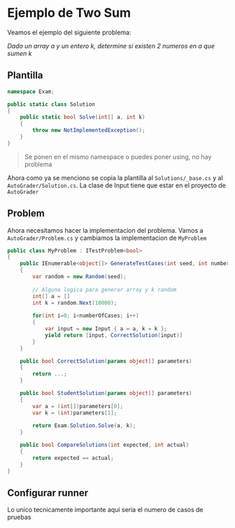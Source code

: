 # Ejemplo de Two Sum

Veamos el ejemplo del siguiente problema:

*Dado un array a y un entero k, determine si existen 2 numeros en a que sumen k*

## Plantilla

```csharp
namespace Exam;

public static class Solution
{
    public static bool Solve(int[] a, int k)
    {
        throw new NotImplementedException();
    }
}
```

> Se ponen en el mismo namespace o puedes poner using, no hay problema

Ahora como ya se menciono se copia la plantilla al `Solutions/_base.cs` y al `AutoGrader/Solution.cs`. La clase de Input tiene que estar en el proyecto de `AutoGrader`


## Problem

Ahora necesitamos hacer la implementacion del problema. Vamos a `AutoGrader/Problem.cs` y cambiamos la implementacion de `MyProblem`

```csharp
public class MyProblem : ITestProblem<bool>
{
    public IEnumerable<object[]> GenerateTestCases(int seed, int numberOfCases)
    {
        var random = new Random(seed);
        
        // Alguna logica para generar array y k random
        int[] a = []
        int k = random.Next(10000);
        
        for(int i=0; i<numberOfCases; i++)
        {
            var input = new Input { a = a, k = k };
            yield return [input, CorrectSolution(input)]
        }
    }

    public bool CorrectSolution(params object[] parameters)
    {
        return ...;
    }

    public bool StudentSolution(params object[] parameters)
    {
        var a = (int[])parameters[0];
        var k = (int)parameters[1];
        
        return Exam.Solution.Solve(a, k);
    }

    public bool CompareSolutions(int expected, int actual)
    {
        return expected == actual;
    }
}
```

## Configurar runner

Lo unico tecnicamente importante aqui seria el numero de casos de pruebas

